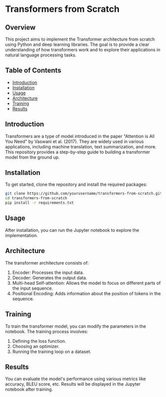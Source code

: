 # Transformers from Scratch

## Overview

This project aims to implement the Transformer architecture from scratch using Python and deep learning libraries. The goal is to provide a clear understanding of how transformers work and to explore their applications in natural language processing tasks.

## Table of Contents

- [Introduction](#introduction)
- [Installation](#installation)
- [Usage](#usage)
- [Architecture](#architecture)
- [Training](#training)
- [Results](#results)

## Introduction

Transformers are a type of model introduced in the paper "Attention is All You Need" by Vaswani et al. (2017). They are widely used in various applications, including machine translation, text summarization, and more. This repository provides a step-by-step guide to building a transformer model from the ground up.

## Installation

To get started, clone the repository and install the required packages:

```bash
git clone https://github.com/yourusername/transformers-from-scratch.git
cd transformers-from-scratch
pip install -r requirements.txt
```

## Usage

After installation, you can run the Jupyter notebook to explore the implementation.

## Architecture

The transformer architecture consists of:

1. Encoder: Processes the input data.
2. Decoder: Generates the output data.
3. Multi-head Self-attention: Allows the model to focus on different parts of the input sequence.
4. Positional Encoding: Adds information about the position of tokens in the sequence.

## Training

To train the transformer model, you can modify the parameters in the notebook. The training process involves:

1. Defining the loss function.
2. Choosing an optimizer.
3. Running the training loop on a dataset.

## Results

You can evaluate the model's performance using various metrics like accuracy, BLEU score, etc. Results will be displayed in the Jupyter notebook after training.

    
